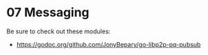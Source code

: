 # 07 Messaging

Be sure to check out these modules:

- https://godoc.org/github.com/JonyBepary/go-libp2p-pq-pubsub
